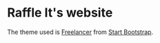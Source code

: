 # Raffle It's website

The theme used is [Freelancer](http://startbootstrap.com/template-overviews/freelancer/) from [Start Bootstrap](http://startbootstrap.com/).
